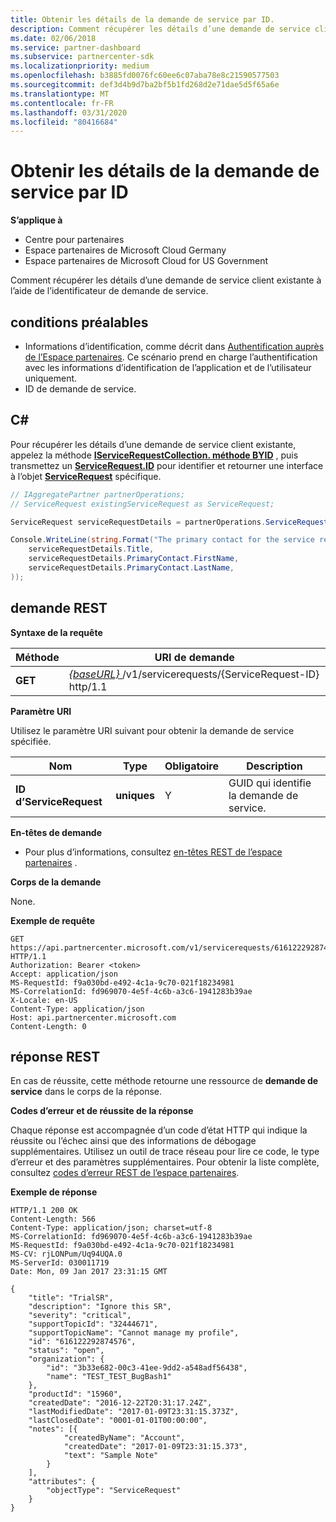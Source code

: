 ```yaml
---
title: Obtenir les détails de la demande de service par ID.
description: Comment récupérer les détails d’une demande de service client par ID.
ms.date: 02/06/2018
ms.service: partner-dashboard
ms.subservice: partnercenter-sdk
ms.localizationpriority: medium
ms.openlocfilehash: b3885fd0076fc60ee6c07aba78e8c21590577503
ms.sourcegitcommit: def3d4b9d7ba2bf5b1fd268d2e71dae5d5f65a6e
ms.translationtype: MT
ms.contentlocale: fr-FR
ms.lasthandoff: 03/31/2020
ms.locfileid: "80416684"
---
```

# <a name="get-service-request-details-by-id"></a>Obtenir les détails de la demande de service par ID


**S’applique à**

- Centre pour partenaires
- Espace partenaires de Microsoft Cloud Germany
- Espace partenaires de Microsoft Cloud for US Government

Comment récupérer les détails d’une demande de service client existante à l’aide de l’identificateur de demande de service. 

## <a name="span-idprerequisitesspan-idprerequisitesspan-idprerequisitesprerequisites"></a><span id="Prerequisites"/><span id="prerequisites"/><span id="PREREQUISITES"/>conditions préalables


- Informations d’identification, comme décrit dans [Authentification auprès de l’Espace partenaires](partner-center-authentication.md). Ce scénario prend en charge l’authentification avec les informations d’identification de l’application et de l’utilisateur uniquement.
- ID de demande de service.

## <a name="span-idc_span-idc_c"></a><span id="C_"/><span id="c_"/>C#


Pour récupérer les détails d’une demande de service client existante, appelez la méthode [**IServiceRequestCollection. méthode BYID**](https://docs.microsoft.com/dotnet/api/microsoft.store.partnercenter.servicerequests.iservicerequestcollection.byid) , puis transmettez un [**ServiceRequest.ID**](https://docs.microsoft.com/dotnet/api/microsoft.store.partnercenter.models.servicerequests.servicerequest.id#Microsoft_Store_PartnerCenter_Models_ServiceRequests_ServiceRequest_Id) pour identifier et retourner une interface à l’objet [**ServiceRequest**](https://docs.microsoft.com/dotnet/api/microsoft.store.partnercenter.models.servicerequests.servicerequest) spécifique. 

``` csharp
// IAggregatePartner partnerOperations;
// ServiceRequest existingServiceRequest as ServiceRequest;

ServiceRequest serviceRequestDetails = partnerOperations.ServiceRequests.ById(existingServiceRequest.Id).Get();

Console.WriteLine(string.Format("The primary contact for the service request {0} is {1} {2}.", 
    serviceRequestDetails.Title, 
    serviceRequestDetails.PrimaryContact.FirstName,
    serviceRequestDetails.PrimaryContact.LastName,
)); 
```

## <a name="span-idrequestspan-idrequestspan-idrequestrest-request"></a><span id="Request"/><span id="request"/><span id="REQUEST"/>demande REST


**Syntaxe de la requête**

| Méthode    | URI de demande                                                                                 |
|-----------|---------------------------------------------------------------------------------------------|
| **GET** | [ *{baseURL}* ](partner-center-rest-urls.md)/v1/servicerequests/{ServiceRequest-ID} http/1.1  |

 

**Paramètre URI**

Utilisez le paramètre URI suivant pour obtenir la demande de service spécifiée. 

| Nom                  | Type     | Obligatoire | Description                                 |
|-----------------------|----------|----------|---------------------------------------------|
| **ID d’ServiceRequest** | **uniques** | Y        | GUID qui identifie la demande de service. |

 

**En-têtes de demande**

- Pour plus d’informations, consultez [en-têtes REST de l’espace partenaires](headers.md) .

**Corps de la demande**

None.

**Exemple de requête**

```http
GET https://api.partnercenter.microsoft.com/v1/servicerequests/616122292874576 HTTP/1.1
Authorization: Bearer <token>
Accept: application/json
MS-RequestId: f9a030bd-e492-4c1a-9c70-021f18234981
MS-CorrelationId: fd969070-4e5f-4c6b-a3c6-1941283b39ae
X-Locale: en-US
Content-Type: application/json
Host: api.partnercenter.microsoft.com
Content-Length: 0 
```

## <a name="span-idresponsespan-idresponsespan-idresponserest-response"></a><span id="Response"/><span id="response"/><span id="RESPONSE"/>réponse REST


En cas de réussite, cette méthode retourne une ressource de **demande de service** dans le corps de la réponse. 

**Codes d’erreur et de réussite de la réponse**

Chaque réponse est accompagnée d’un code d’état HTTP qui indique la réussite ou l’échec ainsi que des informations de débogage supplémentaires. Utilisez un outil de trace réseau pour lire ce code, le type d’erreur et des paramètres supplémentaires. Pour obtenir la liste complète, consultez [codes d’erreur REST de l’espace partenaires](error-codes.md).

**Exemple de réponse**

```http
HTTP/1.1 200 OK
Content-Length: 566
Content-Type: application/json; charset=utf-8
MS-CorrelationId: fd969070-4e5f-4c6b-a3c6-1941283b39ae
MS-RequestId: f9a030bd-e492-4c1a-9c70-021f18234981
MS-CV: rjLONPum/Uq94UQA.0
MS-ServerId: 030011719
Date: Mon, 09 Jan 2017 23:31:15 GMT

{
    "title": "TrialSR",
    "description": "Ignore this SR",
    "severity": "critical",
    "supportTopicId": "32444671",
    "supportTopicName": "Cannot manage my profile",
    "id": "616122292874576",
    "status": "open",
    "organization": {
        "id": "3b33e682-00c3-41ee-9dd2-a548adf56438",
        "name": "TEST_TEST_BugBash1"
    },
    "productId": "15960",
    "createdDate": "2016-12-22T20:31:17.24Z",
    "lastModifiedDate": "2017-01-09T23:31:15.373Z",
    "lastClosedDate": "0001-01-01T00:00:00",
    "notes": [{
            "createdByName": "Account",
            "createdDate": "2017-01-09T23:31:15.373",
            "text": "Sample Note"
        }
    ],
    "attributes": {
        "objectType": "ServiceRequest"
    }
}
```